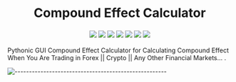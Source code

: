 <h1 align="center"> 
    Compound Effect Calculator
</h1>

<h3 align="center">
    <img src="https://img.shields.io/badge/made%20by-Stphen-informational?style=plastic&cacheSeconds=3600">
    <img src="https://img.shields.io/badge/language-python-blueviolet?logo=python&style=plastic&cacheSeconds=3600">
    <img src="https://img.shields.io/badge/last%20version-v.1.2-success?style=plastic&cacheSeconds=3600">
    <img src="https://badges.frapsoft.com/os/v1/open-source.svg?v=103&style=plastic&cacheSeconds=3600">
    <img src="https://img.shields.io/github/issues/E-Kiani/Compound-Effect-Calculator?style=plastic&cacheSeconds=3600">
    <img src="https://img.shields.io/github/forks/E-Kiani/Compound-Effect-Calculator?style=plastic&cacheSeconds=3600">
    <img src="https://img.shields.io/github/stars/E-Kiani/Compound-Effect-Calculator?color=gold&style=plastic&cacheSeconds=3600">
</h3>


Pythonic GUI Compound Effect Calculator for Calculating Compound Effect When You Are Trading in Forex || Crypto || Any Other Financial Markets... .

![-----------------------------------------------------](https://raw.githubusercontent.com/andreasbm/readme/master/assets/lines/rainbow.png)


